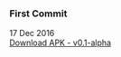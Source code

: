<div>
<h3>First Commit</h3>
17 Dec 2016<br>
<a href=https://github.com/HITAM-EPICS/Sahaya/releases/download/v0.1-alpha/sahaya.apk>Download APK - v0.1-alpha</a>
</div>
